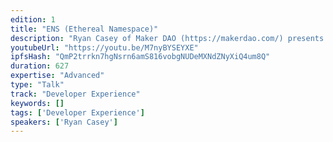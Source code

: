 ```yaml
---
edition: 1
title: "ENS (Ethereal Namespace)"
description: "Ryan Casey of Maker DAO (https://makerdao.com/) presents on ENS (Ethereal Namespace), a contract system and set of conventions for unifying all simple (word-sized keys/values) registries into a single hierarchal namespace."
youtubeUrl: "https://youtu.be/M7nyBYSEYXE"
ipfsHash: "QmP2trrkn7hgNsrn6amS816vobgNUDeMXNdZNyXiQ4um8Q"
duration: 627
expertise: "Advanced"
type: "Talk"
track: "Developer Experience"
keywords: []
tags: ['Developer Experience']
speakers: ['Ryan Casey']
---
```


